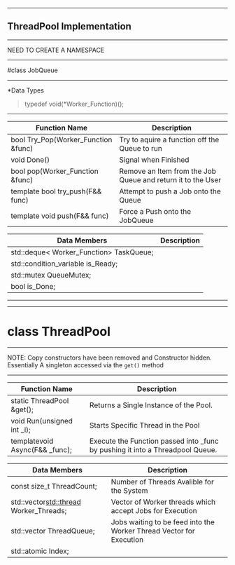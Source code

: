 ___
## ThreadPool Implementation
___

NEED TO CREATE A NAMESPACE

___
#class JobQueue
___

*Data Types
>typedef void(*Worker_Function)();

___

Function Name | Description
------------|-----------------
bool Try_Pop(Worker_Function &func)  | Try to aquire a function off the Queue to run
void Done() | Signal when Finished
bool pop(Worker_Function &func)| Remove an Item from the Job Queue and return it to the User
template<typename F> bool try_push(F&& func) | Attempt to push a Job onto the Queue
template<typename F> void push(F&& func) | Force a Push onto the JobQueue


Data Members | Description
-------------|-----------------
std::deque< Worker_Function> TaskQueue;|
std::condition_variable is_Ready; |
std::mutex QueueMutex; |
bool is_Done; |

___


___
# class ThreadPool
___
NOTE: Copy constructors have been removed and Constructor hidden. Essentially A singleton accessed via the `get()` method
___

Function Name | Description
--------------|--------------
static ThreadPool &get();| Returns a Single Instance of the Pool. 
void Run(unsigned int _i); | Starts Specific Thread in the Pool
template<typename F>void Async(F&& _func);| Execute the Function passed into _func by pushing it into a Threadpool Queue.

Data Members | Description
-------------|-----------------------
const size_t ThreadCount; | Number of Threads Avalible for the System
std::vector<std::thread> Worker_Threads;| Vector of Worker threads which accept Jobs for Execution
std::vector<JobQueue> ThreadQueue;| Jobs waiting to be feed into the Worker Thread Vector for Execution
std::atomic<unsigned int> Index;|
